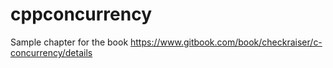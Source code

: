 # cppconcurrency
Sample chapter for the book https://www.gitbook.com/book/checkraiser/c-concurrency/details
